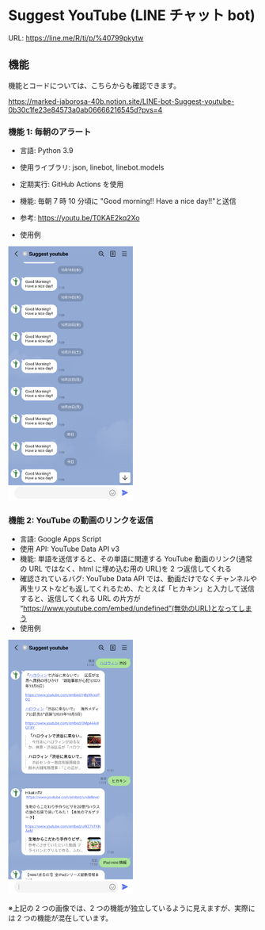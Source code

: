 # Suggest YouTube (LINE チャット bot)

URL: https://line.me/R/ti/p/%40799pkytw

## 機能

機能とコードについては、こちらからも確認できます。

https://marked-jaborosa-40b.notion.site/LINE-bot-Suggest-youtube-0b30c1fe23e84573a0ab06666216545d?pvs=4

### 機能 1: 毎朝のアラート

- 言語: Python 3.9
- 使用ライブラリ: json, linebot, linebot.models
- 定期実行: GitHub Actions を使用
- 機能: 毎朝 7 時 10 分頃に "Good morning!! Have a nice day!!"と送信
- 参考: https://youtu.be/T0KAE2kq2Xo

- 使用例

<img src="img/goodMorning.png" width="50%">

### 機能 2: YouTube の動画のリンクを返信

- 言語: Google Apps Script
- 使用 API: YouTube Data API v3
- 機能: 単語を送信すると、その単語に関連する YouTube 動画のリンク(通常の URL ではなく、html に埋め込む用の URL)を 2 つ返信してくれる
- 確認されているバグ: YouTube Data API では、動画だけでなくチャンネルや再生リストなども返してくれるため、たとえば「ヒカキン」と入力して送信すると、返信してくれる URL の片方が “https://www.youtube.com/embed/undefined”(無効のURL)となってしまう
- 使用例

<img src="img/suggestYouTube.png" width="50%">

※上記の 2 つの画像では、2 つの機能が独立しているように見えますが、実際には 2 つの機能が混在しています。
